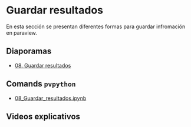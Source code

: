 # Guardar resultados

En esta sección se presentan diferentes formas para guardar infromación en paraview.

## Diaporamas

- [08. Guardar resultados](08_Guardar_resultados.pdf)

## Comands ```pvpython```

- [08_Guardar_resultados.ipynb](08_Guardar_resultados.ipynb)

## Videos explicativos

